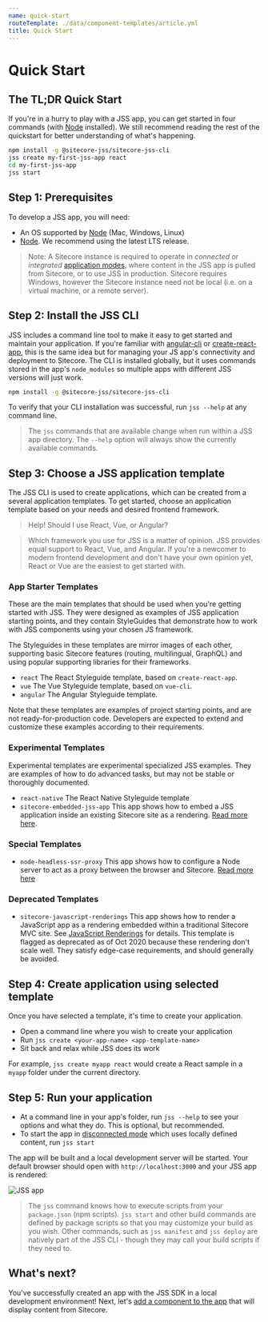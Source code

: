 ```yaml
---
name: quick-start
routeTemplate: ./data/component-templates/article.yml
title: Quick Start
---
```

# Quick Start

## The TL;DR Quick Start

If you're in a hurry to play with a JSS app, you can get started in four commands (with [Node](https://nodejs.org) installed). We still recommend reading the rest of the quickstart for better understanding of what's happening.

```bash
npm install -g @sitecore-jss/sitecore-jss-cli
jss create my-first-jss-app react
cd my-first-jss-app
jss start
```

## Step 1: Prerequisites

To develop a JSS app, you will need:

* An OS supported by [Node](https://nodejs.org) (Mac, Windows, Linux)
* [Node](https://nodejs.org). We recommend using the latest LTS release.

> Note: A Sitecore instance is required to operate in _connected_ or _integrated_ [application modes](/docs/fundamentals/application-modes), where content in the JSS app is pulled from Sitecore, or to use JSS in production. Sitecore requires Windows, however the Sitecore instance need not be local (i.e. on a virtual machine, or a remote server).

## Step 2: Install the JSS CLI

JSS includes a command line tool to make it easy to get started and maintain your application. If you're familiar with [angular-cli](https://cli.angular.io/) or [create-react-app](https://github.com/facebook/create-react-app), this is the same idea but for managing your JS app's connectivity and deployment to Sitecore. The CLI is installed globally, but it uses commands stored in the app's `node_modules` so multiple apps with different JSS versions will just work.

```bash
npm install -g @sitecore-jss/sitecore-jss-cli
```

To verify that your CLI installation was successful, run `jss --help` at any command line.

> The `jss` commands that are available change when run within a JSS app directory. The `--help` option will always show the currently available commands.

## Step 3: Choose a JSS application template

The JSS CLI is used to create applications, which can be created from a several application templates. To get started, choose an application template based on your needs and desired frontend framework.

> Help! Should I use React, Vue, or Angular?

> Which framework you use for JSS is a matter of opinion. JSS provides equal support to React, Vue, and Angular. If you're a newcomer to modern frontend development and don't have your own opinion yet, React or Vue are the easiest to get started with.

### App Starter Templates

These are the main templates that should be used when you're getting started with JSS. They were designed as examples of JSS application starting points, and they contain StyleGuides that demonstrate how to work with JSS components using your chosen JS framework.

The Styleguides in these templates are mirror images of each other, supporting basic Sitecore features (routing, multilingual, GraphQL) and using popular supporting libraries for their frameworks.

* `react` The React Styleguide template, based on `create-react-app`.
* `vue` The Vue Styleguide template, based on `vue-cli`.
* `angular` The Angular Styleguide template.

Note that these templates are examples of project starting points, and are not ready-for-production code. Developers are expected to extend and customize these examples according to their requirements.

### Experimental Templates

Experimental templates are experimental specialized JSS examples. They are examples of how to do advanced tasks, but may not be stable or thoroughly documented.

* `react-native` The React Native Styleguide template
* `sitecore-embedded-jss-app` This app shows how to embed a JSS application inside an existing Sitecore site as a rendering. [Read more here](/docs/techniques/mvc-integration/client-side-embedding).

### Special Templates
* `node-headless-ssr-proxy` This app shows how to configure a Node server to act as a proxy between the browser and Sitecore. [Read more here]()

### Deprecated Templates
* `sitecore-javascript-renderings` This app shows how to render a JavaScript app as a rendering embedded within a traditional Sitecore MVC site. See [JavaScript Renderings](/docs/techniques/mvc-integration/javascript-rendering) for details. This template is flagged as deprecated as of Oct 2020 because these rendering don't scale well. They satisfy edge-case requirements, and should generally be avoided.

## Step 4: Create application using selected template

Once you have selected a template, it's time to create your application.

* Open a command line where you wish to create your application
* Run `jss create <your-app-name> <app-template-name>`
* Sit back and relax while JSS does its work

For example, `jss create myapp react` would create a React sample in a `myapp` folder under the current directory.

## Step 5: Run your application

* At a command line in your app's folder, run `jss --help` to see your options and what they do. This is optional, but recommended.
* To start the app in [disconnected mode](/docs/fundamentals/application-modes) which uses locally defined content, run `jss start`

The app will be built and a local development server will be started.
Your default browser should open with `http://localhost:3000` and your JSS app is rendered:

<img src="/assets/img/jss-built.png" alt="JSS app" />

> The `jss` command knows how to execute scripts from your `package.json` (npm scripts). `jss start` and other build commands are defined by package scripts so that you may customize your build as you wish. Other commands, such as `jss manifest` and `jss deploy` are natively part of the JSS CLI - though they may call your build scripts if they need to.

## What's next?

You've successfully created an app with the JSS SDK in a local development environment! Next, let's [add a component to the app](./first-component) that will display content from Sitecore.
